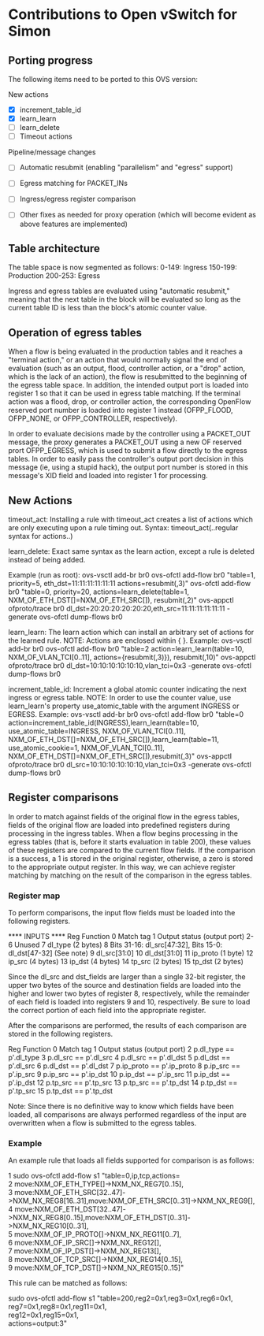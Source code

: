 # Contributions to Open vSwitch for Simon

## Porting progress

The following items need to be ported to this OVS version:

New actions
 - [x] increment_table_id
 - [x] learn_learn
 - [ ] learn_delete
 - [ ] Timeout actions

Pipeline/message changes
 - [ ] Automatic resubmit (enabling "parallelism" and "egress" support)
 - [ ] Egress matching for PACKET_INs
 - [ ] Ingress/egress register comparison
 - [ ] Other fixes as needed for proxy operation (which will become
   evident as above features are implemented)



## Table architecture 

The table space is now segmented as follows:
  0-149:  Ingress
150-199:  Production
200-253:  Egress

Ingress and egress tables are evaluated using "automatic resubmit,"
meaning that the next table in the block will be evaluated so long as
the current table ID is less than the block's atomic counter value.

## Operation of egress tables

When a flow is being evaluated in the production tables and it reaches
a "terminal action," or an action that would normally signal the end
of evaluation (such as an output, flood, controller action, or a
"drop" action, which is the lack of an action), the flow is
resubmitted to the beginning of the egress table space.  In addition,
the intended output port is loaded into register 1 so that it can be
used in egress table matching.  If the terminal action was a flood,
drop, or controller action, the corresponding OpenFlow reserved port
number is loaded into register 1 instead (OFPP_FLOOD, OFPP_NONE, or
OFPP_CONTROLLER, respectively).  

In order to evaluate decisions made by the controller using a
PACKET_OUT message, the proxy generates a PACKET_OUT using a new OF
reserved prort OFPP_EGRESS, which is used to submit a flow directly to
the egress tables.  In order to easily pass the controller's output
port decision in this message (ie, using a stupid hack), the output
port number is stored in this message's XID field and loaded into
register 1 for processing.

## New Actions
timeout_act:
  Installing a rule with timeout_act creates a list of actions which are 
  only executing upon a rule timing out. 
  Syntax:
    timeout_act(..regular syntax for actions..)

learn_delete:
  Exact same syntax as the learn action, except a rule is deleted instead
  of being added.
  
  Example (run as root):
    ovs-vsctl add-br br0
    ovs-ofctl add-flow br0 "table=1, priority=5, eth_dst=11:11:11:11:11:11 actions=resubmit(,3)"
    ovs-ofctl add-flow br0 "table=0, priority=20, actions=learn_delete(table=1, NXM_OF_ETH_DST[]=NXM_OF_ETH_SRC[]), resubmit(,2)"
    ovs-appctl ofproto/trace br0 dl_dst=20:20:20:20:20:20,eth_src=11:11:11:11:11:11 -generate
    ovs-ofctl dump-flows br0

learn_learn:
  The learn action which can install an arbitrary set of actions for the 
  learned rule.
  NOTE: Actions are enclosed within { }.
  Example:
    ovs-vsctl add-br br0
    ovs-ofctl add-flow br0 "table=2 action=learn_learn(table=10, NXM_OF_VLAN_TCI[0..11], actions={resubmit(,3)}), resubmit(,10)"
    ovs-appctl ofproto/trace br0 dl_dst=10:10:10:10:10:10,vlan_tci=0x3 -generate
    ovs-ofctl dump-flows br0

increment_table_id:
  Increment a global atomic counter indicating the next ingress or
  egress table.
  NOTE: In order to use the counter value, use learn_learn's property
  use_atomic_table with the argument INGRESS or EGRESS.
  Example:
    ovs-vsctl add-br br0
    ovs-ofctl add-flow br0 "table=0 action=increment_table_id(INGRESS),learn_learn(table=10, use_atomic_table=INGRESS, NXM_OF_VLAN_TCI[0..11], NXM_OF_ETH_DST[]=NXM_OF_ETH_SRC[]),learn_learn(table=11, use_atomic_cookie=1, NXM_OF_VLAN_TCI[0..11], NXM_OF_ETH_DST[]=NXM_OF_ETH_SRC[]),resubmit(,3)"
    ovs-appctl ofproto/trace br0 dl_src=10:10:10:10:10:10,vlan_tci=0x3 -generate
    ovs-ofctl dump-flows br0


## Register comparisons

In order to match against fields of the original flow in the egress
tables, fields of the original flow are loaded into predefined
registers during processing in the ingress tables.  When a flow begins
processing in the egress tables (that is, before it starts evaluation
in table 200), these values of these registers are compared to the
current flow fields.  If the comparison is a success, a 1 is stored in
the original register, otherwise, a zero is stored to the appropriate
output register.  In this way, we can achieve register matching by
matching on the result of the comparison in the egress tables.

### Register map

To perform comparisons, the input flow fields must be loaded into the
following registers.

**** INPUTS ****
Reg     Function
  0     Match tag
  1     Output status (output port)
2-6     Unused
  7     dl_type (2 bytes)
  8     Bits 31-16: dl_src[47:32], Bits 15-0:  dl_dst[47-32] (See note)
  9     dl_src[31:0]
 10     dl_dst[31:0]
 11     ip_proto (1 byte)
 12     ip_src (4 bytes)
 13     ip_dst (4 bytes)
 14     tp_src (2 bytes)
 15     tp_dst (2 bytes)


Since the dl_src and dst_fields are larger than a single 32-bit
register, the upper two bytes of the source and destination fields are
loaded into the higher and lower two bytes of register 8,
respectively, while the remainder of each field is loaded into
registers 9 and 10, respectively.  Be sure to load the correct portion
of each field into the appropriate register.

After the comparisons are performed, the results of each comparison
are stored in the following registers.

Reg     Function
  0     Match tag
  1     Output status (output port)
  2     p.dl_type  ==   p'.dl_type
  3     p.dl_src   ==   p'.dl_src
  4     p.dl_src   ==   p'.dl_dst
  5     p.dl_dst   ==   p'.dl_src
  6     p.dl_dst   ==   p'.dl_dst
  7     p.ip_proto ==   p'.ip_proto
  8     p.ip_src   ==   p'.ip_src
  9     p.ip_src   ==   p'.ip_dst
 10     p.ip_dst   ==   p'.ip_src
 11     p.ip_dst   ==   p'.ip_dst
 12     p.tp_src   ==   p'.tp_src
 13     p.tp_src   ==   p'.tp_dst
 14     p.tp_dst   ==   p'.tp_src
 15     p.tp_dst   ==   p'.tp_dst


Note: Since there is no definitive way to know which fields have been
loaded, all comparisons are always performed regardless of the input
are overwritten when a flow is submitted to the egress tables.  

### Example

An example rule that loads all fields supported for comparison is as
follows:

1 sudo ovs-ofctl add-flow s1 "table=0,ip,tcp,actions= \
2   move:NXM_OF_ETH_TYPE[]->NXM_NX_REG7[0..15], \
3   move:NXM_OF_ETH_SRC[32..47]->NXM_NX_REG8[16..31],move:NXM_OF_ETH_SRC[0..31]->NXM_NX_REG9[],\
4   move:NXM_OF_ETH_DST[32..47]->NXM_NX_REG8[0..15],move:NXM_OF_ETH_DST[0..31]->NXM_NX_REG10[0..31],\
5   move:NXM_OF_IP_PROTO[]->NXM_NX_REG11[0..7], \
6   move:NXM_OF_IP_SRC[]->NXM_NX_REG12[], \
7   move:NXM_OF_IP_DST[]->NXM_NX_REG13[], \
8   move:NXM_OF_TCP_SRC[]->NXM_NX_REG14[0..15], \
9   move:NXM_OF_TCP_DST[]->NXM_NX_REG15[0..15]"

This rule can be matched as follows:

sudo ovs-ofctl add-flow s1 "table=200,reg2=0x1,reg3=0x1,reg6=0x1, \
 			    reg7=0x1,reg8=0x1,reg11=0x1, \
			    reg12=0x1,reg15=0x1, \
		            actions=output:3"
